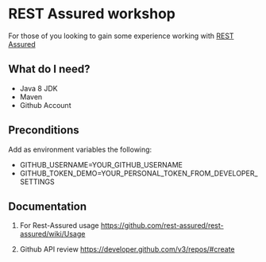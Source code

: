 REST Assured workshop
==================
For those of you looking to gain some experience working with [REST Assured](http://rest-assured.io/)

What do I need?
---
- Java 8 JDK
- Maven
- Github Account

Preconditions
---
Add as environment variables the following:
- GITHUB_USERNAME=YOUR_GITHUB_USERNAME
- GITHUB_TOKEN_DEMO=YOUR_PERSONAL_TOKEN_FROM_DEVELOPER_SETTINGS

Documentation
---
1. For Rest-Assured usage
https://github.com/rest-assured/rest-assured/wiki/Usage

2. Github API review
https://developer.github.com/v3/repos/#create


